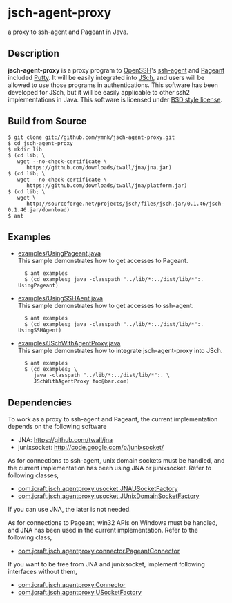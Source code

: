 # jsch-agent-proxy
a proxy to ssh-agent and Pageant in Java.

## Description
**jsch-agent-proxy** is a proxy program to [OpenSSH](http://www.openssh.com/)'s [ssh-agent](http://en.wikipedia.org/wiki/Ssh-agent) and [Pageant](http://en.wikipedia.org/wiki/PuTTY#Applications)
included [Putty](http://www.chiark.greenend.org.uk/~sgtatham/putty/).  It will be easily integrated into [JSch](http://www.jcraft.com/jsch/), and users
will be allowed to use those programs in authentications.
This software has been developed for JSch, but it will be easily
applicable to other ssh2 implementations in Java.
This software is licensed under [BSD style license](https://github.com/ymnk/jsch-agent-proxy/blob/master/LICENSE.txt).


## Build from Source
    $ git clone git://github.com/ymnk/jsch-agent-proxy.git
    $ cd jsch-agent-proxy
    $ mkdir lib
    $ (cd lib; \
       wget --no-check-certificate \
          https://github.com/downloads/twall/jna/jna.jar)
    $ (cd lib; \
       wget --no-check-certificate \
          https://github.com/downloads/twall/jna/platform.jar)
    $ (cd lib; \
       wget \
          http://sourceforge.net/projects/jsch/files/jsch.jar/0.1.46/jsch-0.1.46.jar/download)
    $ ant


## Examples
+ [examples/UsingPageant.java](https://github.com/ymnk/jsch-agent-proxy/blob/master/examples/UsingPageant.java)  
    This sample demonstrates how to get accesses to Pageant. 
 
		$ ant examples
		$ (cd examples; java -classpath "../lib/*:../dist/lib/*":. UsingPageant)
+ [examples/UsingSSHAent.java](https://github.com/ymnk/jsch-agent-proxy/blob/master/examples/UsingSSHAgent.java)  
    This sample demonstrates how to get accesses to ssh-agent.  

		$ ant examples
		$ (cd examples; java -classpath "../lib/*:../dist/lib/*":. UsingSSHAgent)
+ [examples/JSchWithAgentProxy.java](https://github.com/ymnk/jsch-agent-proxy/blob/master/examples/JSchWithAgentProxy.java)  
    This sample demonstrates how to integrate jsch-agent-proxy into JSch.  

		$ ant examples
		$ (cd examples; \
		   java -classpath "../lib/*:../dist/lib/*":. \
		   JSchWithAgentProxy foo@bar.com)

## Dependencies
To work as a proxy to ssh-agent and Pageant,
the current implementation depends on the following software
 
+ JNA: https://github.com/twall/jna
+ junixsocket: http://code.google.com/p/junixsocket/

As for connections to ssh-agent, unix domain sockets must be
handled, and the current implementation has been using JNA or junixsocket.  Refer to following classes,
 
+ [com.jcraft.jsch.agentproxy.usocket.JNAUSocketFactory](https://github.com/ymnk/jsch-agent-proxy/blob/master/src/main/java/com/jcraft/jsch/agentproxy/usocket/JNAUSocketFactory.java)
+ [com.jcraft.jsch.agentproxy.usocket.JUnixDomainSocketFactory](https://github.com/ymnk/jsch-agent-proxy/blob/master/src/main/java/com/jcraft/jsch/agentproxy/usocket/JUnixDomainSocketFactory.java)

If you can use JNA, the later is not needed.

As for connections to Pageant, win32 APIs on Windows must be
handled, and JNA has been used in the current implementation.  Refer to the following class,

+ [com.jcraft.jsch.agentproxy.connector.PageantConnector](https://github.com/ymnk/jsch-agent-proxy/blob/master/src/main/java/com/jcraft/jsch/agentproxy/connector/PageantConnector.java)


If you want to be free from JNA and junixsocket,
implement following interfaces without them,

+ [com.jcraft.jsch.agentproxy.Connector](https://github.com/ymnk/jsch-agent-proxy/blob/master/src/main/java/com/jcraft/jsch/agentproxy/Connector.java)
+ [com.jcraft.jsch.agentproxy.USocketFactory](https://github.com/ymnk/jsch-agent-proxy/blob/master/src/main/java/com/jcraft/jsch/agentproxy/USocketFactory.java)


